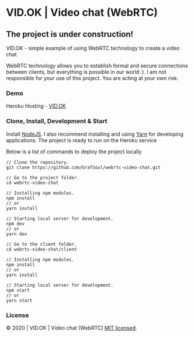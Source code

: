 # VID.OK | Video chat (WebRTC)

## The project is under construction!

VID.OK - simple example of using WebRTC technology to create a video chat

WebRTC technology allows you to establish formal and secure connections between clients,
but everything is possible in our world :). I am not responsible for your use of this project.
You are acting at your own risk.

### Demo

Heroku Hosting - [VID.OK]

### Clone, Install, Development & Start

Install [NodeJS]. I also recommend installing and using [Yarn] for developing applications.
The project is ready to run on the Heroku service

Below is a list of commands to deploy the project locally

```
// Clone the repository.
git clone https://github.com/GrafSoul/webrtc-video-chat.git

// Go to the project folder.
cd webrtc-video-chat

// Installing npm modules.
npm install
// or
yarn install

// Starting local server for development.
npm dev
// or
yarn dev

// Go to the client folder.
cd webrtc-video-chat/client

// Installing npm modules.
npm install
// or
yarn install

// Starting local server for development.
npm start
// or
yarn start

```

### License

© 2020 | VID.OK | Video chat (WebRTC) [MIT licensed].

[nodejs]: https://nodejs.org/
[vid.ok]: https://vidok.herokuapp.com/
[yarn]: https://yarnpkg.com/
[mit licensed]: https://github.com/GrafSoul/webrtc-video-chat.git/blob/master/LICENSE
[heroku]: https://www.heroku.com/
